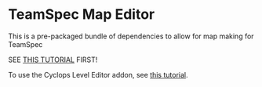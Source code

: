 # TeamSpec Map Editor
This is a pre-packaged bundle of dependencies to allow for map making for TeamSpec

SEE [THIS TUTORIAL](https://youtu.be/KOH34_kJfkM) FIRST!

To use the Cyclops Level Editor addon, see [this tutorial](https://youtu.be/mbw_6dnOt_g).


